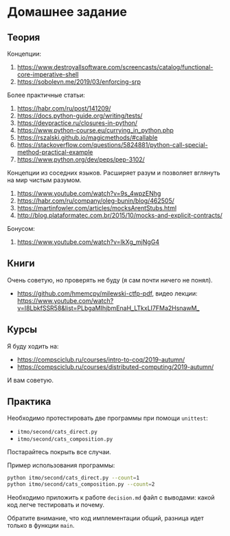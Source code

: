 # Домашнее задание

## Теория

Концепции:

1. <https://www.destroyallsoftware.com/screencasts/catalog/functional-core-imperative-shell>
2. <https://sobolevn.me/2019/03/enforcing-srp>

Более практичные статьи:

1. <https://habr.com/ru/post/141209/>
2. <https://docs.python-guide.org/writing/tests/>
3. <https://devpractice.ru/closures-in-python/>
4. <https://www.python-course.eu/currying_in_python.php>
5. <https://rszalski.github.io/magicmethods/#callable>
6. <https://stackoverflow.com/questions/5824881/python-call-special-method-practical-example>
7. <https://www.python.org/dev/peps/pep-3102/>

Концепции из соседних языков.
Расширяет разум и позволяет вглянуть на мир чистым разумом.

1. <https://www.youtube.com/watch?v=9s_4wpzENhg>
2. <https://habr.com/ru/company/oleg-bunin/blog/462505/>
3. <https://martinfowler.com/articles/mocksArentStubs.html>
4. <http://blog.plataformatec.com.br/2015/10/mocks-and-explicit-contracts/>

Бонусом:

1. <https://www.youtube.com/watch?v=IkXg_mjNgG4>


## Книги

Очень советую, но проверять не буду (я сам почти ничего не понял).

- <https://github.com/hmemcpy/milewski-ctfp-pdf>, видео лекции: <https://www.youtube.com/watch?v=I8LbkfSSR58&list=PLbgaMIhjbmEnaH_LTkxLI7FMa2HsnawM_>


## Курсы

Я буду ходить на:

- <https://compsciclub.ru/courses/intro-to-coq/2019-autumn/>
- <https://compsciclub.ru/courses/distributed-computing/2019-autumn/>

И вам советую.


## Практика

Необходимо протестировать две программы при помощи `unittest`:

- `itmo/second/cats_direct.py`
- `itmo/second/cats_composition.py`

Постарайтесь покрыть все случаи.

Пример использования программы:

```bash
python itmo/second/cats_direct.py --count=1
python itmo/second/cats_composition.py --count=2
```

Необходимо приложить к работе `decision.md` файл с выводами:
какой код легче тестировать и почему.

Обратите внимание, что код имплементации общий,
разница идет только в функции `main`.
